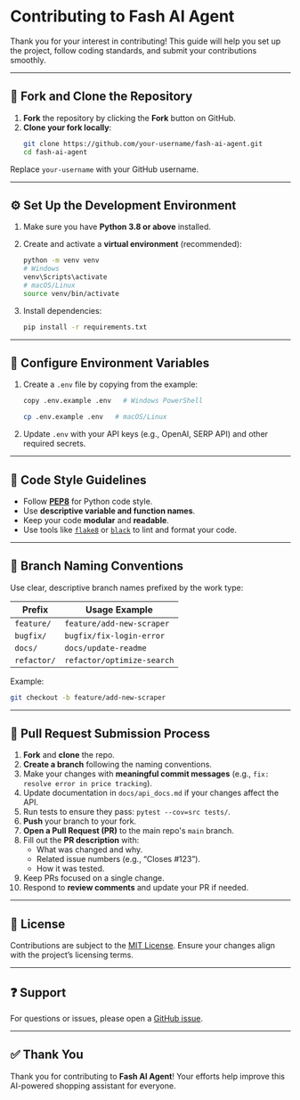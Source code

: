 # Contributing to Fash AI Agent

Thank you for your interest in contributing! This guide will help you set up the project, follow coding standards, and submit your contributions smoothly.

---

## 📌 Fork and Clone the Repository

1. **Fork** the repository by clicking the **Fork** button on GitHub.  
2. **Clone your fork locally**:
   ```bash
   git clone https://github.com/your-username/fash-ai-agent.git
   cd fash-ai-agent
Replace `your-username` with your GitHub username.

---

## ⚙️ Set Up the Development Environment

1. Make sure you have **Python 3.8 or above** installed.

2. Create and activate a **virtual environment** (recommended):

   ```bash
   python -m venv venv
   # Windows
   venv\Scripts\activate
   # macOS/Linux
   source venv/bin/activate

3. Install dependencies:
   
   ```bash
   pip install -r requirements.txt

---
   
## 🔑 Configure Environment Variables

1. Create a `.env` file by copying from the example:

   ```bash
   copy .env.example .env   # Windows PowerShell

   cp .env.example .env   # macOS/Linux

2. Update `.env` with your API keys (e.g., OpenAI, SERP API) and other required secrets.

---

## 📝 Code Style Guidelines

- Follow **[PEP8](https://peps.python.org/pep-0008/)** for Python code style.
- Use **descriptive variable and function names**.
- Keep your code **modular** and **readable**.
- Use tools like [`flake8`](https://flake8.pycqa.org/) or [`black`](https://black.readthedocs.io/en/stable/) to lint and format your code.

---

## 🌱 Branch Naming Conventions

Use clear, descriptive branch names prefixed by the work type:

| Prefix      | Usage Example               |
|-------------|-----------------------------|
| `feature/`  | `feature/add-new-scraper`    |
| `bugfix/`   | `bugfix/fix-login-error`     |
| `docs/`     | `docs/update-readme`         |
| `refactor/` | `refactor/optimize-search`   |

Example:

```bash
git checkout -b feature/add-new-scraper
```

---

## 🚀 Pull Request Submission Process

1. **Fork** and **clone** the repo.
2. **Create a branch** following the naming conventions.
3. Make your changes with **meaningful commit messages** (e.g., `fix: resolve error in price tracking`).
4. Update documentation in `docs/api_docs.md` if your changes affect the API.
5. Run tests to ensure they pass: `pytest --cov=src tests/`.
6. **Push** your branch to your fork.
7. **Open a Pull Request (PR)** to the main repo's `main` branch.
8. Fill out the **PR description** with:
   - What was changed and why.
   - Related issue numbers (e.g., “Closes #123”).
   - How it was tested.
9. Keep PRs focused on a single change.
10. Respond to **review comments** and update your PR if needed.

---

## 📜 License

Contributions are subject to the [MIT License](LICENSE). Ensure your changes align with the project’s licensing terms.

---

## ❓ Support

For questions or issues, please open a [GitHub issue](https://github.com/Sunzzx/fash-ai-agent/issues).

---

## ✅ Thank You

Thank you for contributing to **Fash AI Agent**! Your efforts help improve this AI-powered shopping assistant for everyone.